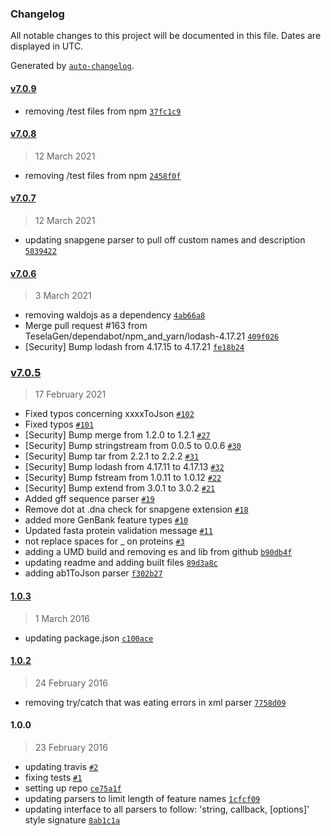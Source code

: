### Changelog

All notable changes to this project will be documented in this file. Dates are displayed in UTC.

Generated by [`auto-changelog`](https://github.com/CookPete/auto-changelog).

#### [v7.0.9](https://github.com/TeselaGen/ve-sequence-parsers/compare/v7.0.8...v7.0.9)

- removing /test files from npm [`37fc1c9`](https://github.com/TeselaGen/ve-sequence-parsers/commit/37fc1c975fb3cdee75159b22639e3db5d08a70d0)

#### [v7.0.8](https://github.com/TeselaGen/ve-sequence-parsers/compare/v7.0.7...v7.0.8)

> 12 March 2021

- removing /test files from npm [`2458f0f`](https://github.com/TeselaGen/ve-sequence-parsers/commit/2458f0f0ed14705ca04b9d63c60de06f6e5174f0)

#### [v7.0.7](https://github.com/TeselaGen/ve-sequence-parsers/compare/v7.0.6...v7.0.7)

> 12 March 2021

- updating snapgene parser to pull off custom names and description [`5839422`](https://github.com/TeselaGen/ve-sequence-parsers/commit/58394225beaccb3750cf0d9255d96d4b48051daa)

#### [v7.0.6](https://github.com/TeselaGen/ve-sequence-parsers/compare/v7.0.5...v7.0.6)

> 3 March 2021

- removing waldojs as a dependency [`4ab66a8`](https://github.com/TeselaGen/ve-sequence-parsers/commit/4ab66a8937983180dbac68f8e5c89715dd070f78)
- Merge pull request #163 from TeselaGen/dependabot/npm_and_yarn/lodash-4.17.21 [`409f026`](https://github.com/TeselaGen/ve-sequence-parsers/commit/409f026dc590d35289b37a445e5eafa6664f32ee)
- [Security] Bump lodash from 4.17.15 to 4.17.21 [`fe18b24`](https://github.com/TeselaGen/ve-sequence-parsers/commit/fe18b2450537756ccf1e46590f78bac2d9fa3211)

### [v7.0.5](https://github.com/TeselaGen/ve-sequence-parsers/compare/1.0.3...v7.0.5)

> 17 February 2021

- Fixed typos concerning xxxxToJson [`#102`](https://github.com/TeselaGen/ve-sequence-parsers/pull/102)
- Fixed typos [`#101`](https://github.com/TeselaGen/ve-sequence-parsers/pull/101)
- [Security] Bump merge from 1.2.0 to 1.2.1 [`#27`](https://github.com/TeselaGen/ve-sequence-parsers/pull/27)
- [Security] Bump stringstream from 0.0.5 to 0.0.6 [`#30`](https://github.com/TeselaGen/ve-sequence-parsers/pull/30)
- [Security] Bump tar from 2.2.1 to 2.2.2 [`#31`](https://github.com/TeselaGen/ve-sequence-parsers/pull/31)
- [Security] Bump lodash from 4.17.11 to 4.17.13 [`#32`](https://github.com/TeselaGen/ve-sequence-parsers/pull/32)
- [Security] Bump fstream from 1.0.11 to 1.0.12 [`#22`](https://github.com/TeselaGen/ve-sequence-parsers/pull/22)
- [Security] Bump extend from 3.0.1 to 3.0.2 [`#21`](https://github.com/TeselaGen/ve-sequence-parsers/pull/21)
- Added gff sequence parser [`#19`](https://github.com/TeselaGen/ve-sequence-parsers/pull/19)
- Remove dot at .dna check for snapgene extension [`#18`](https://github.com/TeselaGen/ve-sequence-parsers/pull/18)
- added more GenBank feature types [`#10`](https://github.com/TeselaGen/ve-sequence-parsers/pull/10)
- Updated fasta protein validation message [`#11`](https://github.com/TeselaGen/ve-sequence-parsers/pull/11)
- not replace spaces for _ on proteins [`#3`](https://github.com/TeselaGen/ve-sequence-parsers/pull/3)
- adding a UMD build and removing es and lib from github [`b90db4f`](https://github.com/TeselaGen/ve-sequence-parsers/commit/b90db4fd27ff68279cab5a998b067780cda6a7b2)
- updating readme and adding built files [`89d3a8c`](https://github.com/TeselaGen/ve-sequence-parsers/commit/89d3a8c2969bba954e7c322bf3884654e34d687a)
- adding ab1ToJson parser [`f302b27`](https://github.com/TeselaGen/ve-sequence-parsers/commit/f302b2720f8b59ad171195ae12cfe7b487fc0b6d)

#### [1.0.3](https://github.com/TeselaGen/ve-sequence-parsers/compare/1.0.2...1.0.3)

> 1 March 2016

- updating package.json [`c100ace`](https://github.com/TeselaGen/ve-sequence-parsers/commit/c100ace89897de384a446673bdee62fc7887cdfa)

#### [1.0.2](https://github.com/TeselaGen/ve-sequence-parsers/compare/1.0.0...1.0.2)

> 24 February 2016

- removing try/catch that was eating errors in xml parser [`7758d09`](https://github.com/TeselaGen/ve-sequence-parsers/commit/7758d09a0165236bb877e3265f1cffb549fb2af6)

#### 1.0.0

> 23 February 2016

- updating travis [`#2`](https://github.com/TeselaGen/ve-sequence-parsers/pull/2)
- fixing tests [`#1`](https://github.com/TeselaGen/ve-sequence-parsers/pull/1)
- setting up repo [`ce75a1f`](https://github.com/TeselaGen/ve-sequence-parsers/commit/ce75a1f17ea45351d89b0616b6853d2415ab3c10)
- updating parsers to limit length of feature names [`1cfcf09`](https://github.com/TeselaGen/ve-sequence-parsers/commit/1cfcf093dc089b20a9150e760e3dc9b3baef60b7)
- updating interface to all parsers to follow: 'string, callback, [options]' style signature [`8ab1c1a`](https://github.com/TeselaGen/ve-sequence-parsers/commit/8ab1c1ad31340a98810a7b7af4c00fa17af5d404)
